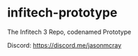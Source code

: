 # infitech-prototype
The Infitech 3 Repo, codenamed Prototype

Discord: https://discord.me/jasonmcray
